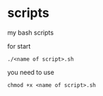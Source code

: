 # scripts
my bash scripts

for start 
```
./<name of script>.sh
```

you need to use
```
chmod +x <name of script>.sh
```
